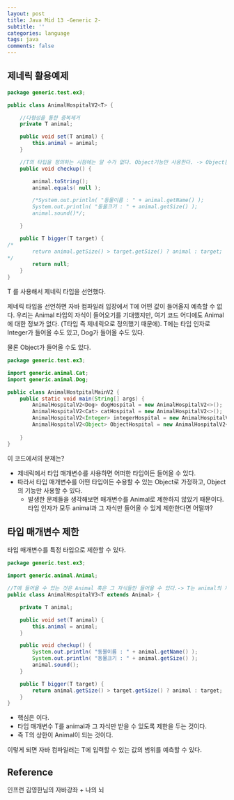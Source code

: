 ```yaml
---
layout: post
title: Java Mid 13 -Generic 2-
subtitle: ''
categories: language
tags: java
comments: false
---
```


## 제네릭 활용예제

```java
package generic.test.ex3;

public class AnimalHospitalV2<T> {

    //다형성을 통한 중복제거
    private T animal;

    public void set(T animal) {
        this.animal = animal;
    }

    //T의 타입을 정의하는 시점에는 알 수가 없다. Object기능만 사용한다. -> Object는 모든 객체의 부모
    public void checkup() {

        animal.toString();
        animal.equals( null );

        /*System.out.println( "동물이름 : " + animal.getName() );
        System.out.println( "동물크기 : " + animal.getSize() );
        animal.sound()*/;

    }

    public T bigger(T target) {
/*
        return animal.getSize() > target.getSize() ? animal : target;
*/
        return null;
    }
}
```

T 를 사용해서 제네릭 타입을 선언했다.

제네릭 타입을 선언하면 자바 컴파일러 입장에서 T에 어떤 값이 들어올지 예측할 수 없다. 우리는 Animal 타입의 자식이 들어오기를 기대했지만, 여기 코드 어디에도 Animal에 대한 정보가 없다. (T타입 즉 제네릭으로 정의했기 때문에). T에는 타입 인자로 Integer가 들어올 수도 있고, Dog가 들어올 수도 있다.

물론 Object가 들어올 수도 있다.

```java
package generic.test.ex3;

import generic.animal.Cat;
import generic.animal.Dog;

public class AnimalHostpitalMainV2 {
    public static void main(String[] args) {
        AnimalHospitalV2<Dog> dogHospital = new AnimalHospitalV2<>();
        AnimalHospitalV2<Cat> catHospital = new AnimalHospitalV2<>();
        AnimalHospitalV2<Integer> integerHospital = new AnimalHospitalV2<>();
        AnimalHospitalV2<Object> ObjectHospital = new AnimalHospitalV2<>();
        
    }
}

```

이 코드에서의 문제는?

- 제네릭에서 타입 매개변수를 사용하면 어떠한 타입이든 들어올 수 있다.
- 따라서 타입 매개변수를 어떤 타입이든 수용할 수 있는 Object로 가정하고, Object의 기능만 사용할 수 있다.
    - 발생한 문제들을 생각해보면 매개변수를 Animal로 제한하지 않았기 때문이다. 타입 인자가 모두 animal과 그 자식만 들어올 수 있게 제한한다면 어떨까?

## 타입 매개변수 제한

타입 매개변수를 특정 타입으로 제한할 수 있다.

```java
package generic.test.ex3;

import generic.animal.Animal;

//T에 들어올 수 있는 것은 Animal 혹은 그 자식들만 들어올 수 있다.-> T는 animal의 자식들을 쓸 수 있다.
public class AnimalHospitalV3<T extends Animal> {

    private T animal;

    public void set(T animal) {
        this.animal = animal;
    }

    public void checkup() {
        System.out.println( "동물이름 : " + animal.getName() );
        System.out.println( "동물크기 : " + animal.getSize() );
        animal.sound();
    }

    public T bigger(T target) {
        return animal.getSize() > target.getSize() ? animal : target;
    }
}

```

- 핵심은 <T extends Animal>이다.
- 타입 매개변수 T를 animal과 그 자식만 받을 수 있도록 제한을 두는 것이다.
- 즉 T의 상한이 Animal이 되는 것이다.

이렇게 되면 자바 컴파일러는 T에 입력할 수 있는 값의 범위를 예측할 수 있다.

## Reference

인프런 김영한님의 자바강좌 + 나의 뇌
